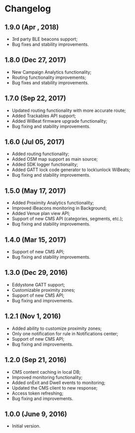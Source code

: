 Changelog
=====================
## 1.9.0 (Apr , 2018)
- 3rd party BLE beacons support;
- Bug fixes and stability improvements.

## 1.8.0 (Dec 27, 2017)
- New Campaign Analytics functionality;
- Routing functionality improvements;
- Bug fixes and stability improvements.

## 1.7.0 (Sep 22, 2017)
- Updated routing functionality with more accurate route;
- Added Trackables API support;
- Added WiBeat firmware upgrade functionality;
- Bug fixing and stability improvements.

## 1.6.0 (Jul 05, 2017)
- Added routing functionality;
- Added OSM map support as main source;
- Added SDK logger functionality;
- Added GATT lock code generator to lock\unlock WiBeats;
- Bug fixing and stability improvements.

## 1.5.0 (May 17, 2017)
- Added Proximity Analytics functionality;
- Improved iBeacons monitoring in Background;
- Added Venue plan view API;
- Support of new CMS API (categories, segments, etc.);
- Bug fixing and stability improvements.

## 1.4.0 (Mar 15, 2017)
- Support of new CMS API;
- Bug fixing and stability improvements.

## 1.3.0 (Dec 29, 2016)
- Eddystone GATT support;
- Customizable proximity zones;
- Support of new CMS API;
- Bug fixing and improvements.

## 1.2.1 (Nov 1, 2016)
- Added ability to customize proximity zones;
- Only one notification for rule in Notifications center;
- Support of new CMS API;
- Bug fixing and improvements.

## 1.2.0 (Sep 21, 2016)
- CMS content caching in local DB;
- Improved monitoring functionality;
- Added onExit and Dwell events to monitoring;
- Updated the CMS client to new response;
- Access token refreshing;
- Bug fixing and improvements.

## 1.0.0 (June 9, 2016)
- Initial version.
